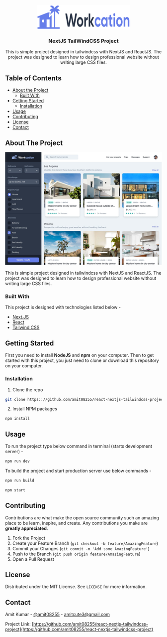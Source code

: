 
<!-- PROJECT LOGO -->
<br />
<p align="center">
  <a href="https://github.com/othneildrew/Best-README-Template">
    <img src="static/logo.svg" alt="Logo" width="300px" height="80">
  </a>

  <h3 align="center">NextJS TailWindCSS Project</h3>

  <p align="center">
    This is simple project designed in tailwindcss with NextJS and ReactJS. The project was designed to learn how to design professional website without writing large CSS files.
    <br />
  </p>
</p>



<!-- TABLE OF CONTENTS -->
## Table of Contents

* [About the Project](#about-the-project)
  * [Built With](#built-with)
* [Getting Started](#getting-started)
  * [Installation](#installation)
* [Usage](#usage)
* [Contributing](#contributing)
* [License](#license)
* [Contact](#contact)


<!-- ABOUT THE PROJECT -->
## About The Project

[![Product Name Screen Shot][product-screenshot]](https://twitter.com/amit08255)

This is simple project designed in tailwindcss with NextJS and ReactJS. The project was designed to learn how to design professional website without writing large CSS files.

### Built With
This project is designed with technologies listed below - 
* [Next.JS](https://nextjs.org)
* [React](https://reactjs.org)
* [Tailwind CSS](https://tailwindcss.com)



<!-- GETTING STARTED -->
## Getting Started

First you need to install **NodeJS** and **npm** on your computer.
Then to get started with this project, you just need to clone or download this repository on your computer.


### Installation

1. Clone the repo
```sh
git clone https:://github.com/amit08255/react-nextjs-tailwindcss-project.git
```
2. Install NPM packages
```sh
npm install
```



<!-- USAGE EXAMPLES -->
## Usage

To run the project type below command in terminal (starts development server) -
```sh
npm run dev
```

To build the project and start production server use below commands -
```sh
npm run build
```

```sh
npm start
```



<!-- CONTRIBUTING -->
## Contributing

Contributions are what make the open source community such an amazing place to be learn, inspire, and create. Any contributions you make are **greatly appreciated**.

1. Fork the Project
2. Create your Feature Branch (`git checkout -b feature/AmazingFeature`)
3. Commit your Changes (`git commit -m 'Add some AmazingFeature'`)
4. Push to the Branch (`git push origin feature/AmazingFeature`)
5. Open a Pull Request



<!-- LICENSE -->
## License

Distributed under the MIT License. See `LICENSE` for more information.



<!-- CONTACT -->
## Contact

Amit Kumar - [@amit08255](https://twitter.com/amit08255) - amitcute3@gmail.com

Project Link: [https://github.com/amit08255/react-nextjs-tailwindcss-project](https://github.com/amit08255/react-nextjs-tailwindcss-project)



<!-- MARKDOWN LINKS & IMAGES -->
<!-- https://www.markdownguide.org/basic-syntax/#reference-style-links -->
[product-screenshot]: static/screenshot.jpg

